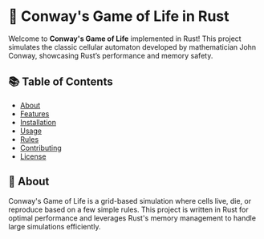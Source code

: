 # 🦀 Conway's Game of Life in Rust

Welcome to **Conway's Game of Life** implemented in Rust! This project simulates the classic cellular automaton developed by mathematician John Conway, showcasing Rust’s performance and memory safety. 

## 📚 Table of Contents
- [About](#about)
- [Features](#features)
- [Installation](#installation)
- [Usage](#usage)
- [Rules](#rules)
- [Contributing](#contributing)
- [License](#license)

## 🧐 About
Conway's Game of Life is a grid-based simulation where cells live, die, or reproduce based on a few simple rules. This project is written in Rust for optimal performance and leverages Rust's memory management to handle large simulations efficiently.
